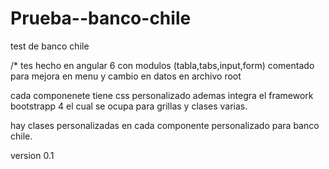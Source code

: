 # Prueba--banco-chile
test de banco chile 

/* tes hecho en angular 6 con modulos (tabla,tabs,input,form)
comentado para mejora en menu y cambio en datos en archivo root

cada componenete tiene css personalizado ademas integra el framework bootstrapp 4 
el cual se ocupa para grillas y clases varias.

hay clases personalizadas en cada componente personalizado para banco chile.

version 0.1

